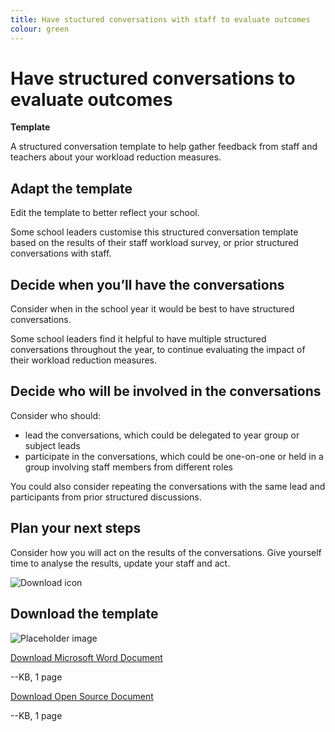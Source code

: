 ```yaml
---
title: Have stuctured conversations with staff to evaluate outcomes
colour: green
---
```


# Have structured conversations to evaluate outcomes

<strong class="govuk-tag">Template</strong>

A structured conversation template to help gather feedback from staff and teachers about your workload reduction measures.

## Adapt the template

Edit the template to better reflect your school.

Some school leaders customise this structured conversation template based on the results of their staff workload survey,
or prior structured conversations with staff.

## Decide when you’ll have the conversations

Consider when in the school year it would be best to have structured conversations.

Some school leaders find it helpful to have multiple structured conversations throughout the year, to continue evaluating
the impact of their workload reduction measures.

## Decide who will be involved in the conversations

Consider who should:

- lead the conversations, which could be delegated to year group or subject leads
- participate in the conversations, which could be one-on-one or held in a group involving staff members from different roles

You could also consider repeating the conversations with the same lead and participants from prior structured discussions.

## Plan your next steps

Consider how you will act on the results of the conversations. Give yourself time to analyse the results, update your staff
and act.

<div class="govuk-grid-row dfe-width-container govuk-!-padding-bottom-6">
  <div class="govuk-grid-column-full">
    <div class="info-box">
      <div class="info-box__corner">
        <img src="/assets/images/download-icon.svg" alt="Download icon">
      </div>
      <h2 class="govuk-heading-m">
        Download the template
      </h2>
      <div class="govuk-grid-row info-box__download-content">
        <div class="govuk-grid-column-one-half">
          <img src="/assets/images/preview-placeholder.jpg" alt="Placeholder image" class="dfe-file-preview-image">
        </div>
        <div class="govuk-grid-column-one-half">
          <p class="govuk-body-m govuk-!-margin-top-3 govuk-!-margin-bottom-0">
            <a class="govuk-link govuk-link--no-visited-state" href="#">
              Download Microsoft Word Document
            </a>
          </p>
          <p class="govuk-body-m">
            --KB, 1 page
          </p>
          <p class="govuk-body-m govuk-!-margin-top-3 govuk-!-margin-bottom-0">
            <a class="govuk-link govuk-link--no-visited-state" href="#">
              Download Open Source Document
            </a>
          </p>
          <p class="govuk-body-m">
            --KB, 1 page
          </p>
        </div>
      </div>
    </div>
  </div>
</div>
